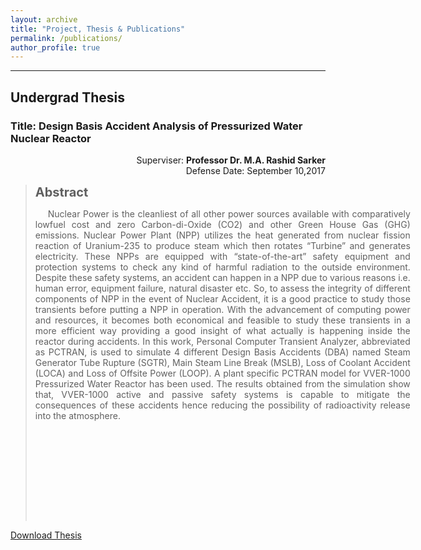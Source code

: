```yaml
---
layout: archive
title: "Project, Thesis & Publications"
permalink: /publications/
author_profile: true
---
```

---

<h2>Undergrad Thesis</h2>
<h3>Title: Design Basis Accident Analysis of Pressurized Water Nuclear Reactor</h3>
<p style="text-align: right;">Superviser: <b>Professor Dr. M.A. Rashid Sarker</b> <br> Defense Date: September 10,2017</p>

<p style="text-indent: 600px;text-align: justify; font-size: 14px; width: 600px;">
<blockquote>
<strong style="font-size: 20px;">Abstract</strong>
<p style="text-indent: 20px;text-align: justify; font-size: 14px; width: 600px; height: 500px;">Nuclear Power is the cleanliest of all other power sources available with comparatively lowfuel cost and zero Carbon-di-Oxide (CO2) and other Green House Gas (GHG) emissions.
Nuclear Power Plant (NPP) utilizes the heat generated from nuclear fission reaction of Uranium-235 to produce steam which then rotates “Turbine” and generates electricity. These
NPPs are equipped with “state-of-the-art” safety equipment and protection systems to check
any kind of harmful radiation to the outside environment. Despite these safety systems, an
accident can happen in a NPP due to various reasons i.e. human error, equipment failure,
natural disaster etc. So, to assess the integrity of different components of NPP in the event of
Nuclear Accident, it is a good practice to study those transients before putting a NPP in
operation. With the advancement of computing power and resources, it becomes both
economical and feasible to study these transients in a more efficient way providing a good
insight of what actually is happening inside the reactor during accidents. In this work, Personal
Computer Transient Analyzer, abbreviated as PCTRAN, is used to simulate 4 different Design
Basis Accidents (DBA) named Steam Generator Tube Rupture (SGTR), Main Steam Line
Break (MSLB), Loss of Coolant Accident (LOCA) and Loss of Offsite Power (LOOP). A plant
specific PCTRAN model for VVER-1000 Pressurized Water Reactor has been used. The
results obtained from the simulation show that, VVER-1000 active and passive safety systems
is capable to mitigate the consequences of these accidents hence reducing the possibility of
radioactivity release into the atmosphere.
</blockquote>
</p>


[Download Thesis](https://dipenshome.github.io/files/Thesis-Final.pdf) 


